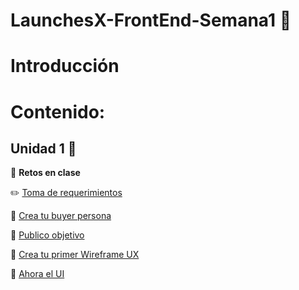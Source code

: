 # LaunchesX-FrontEnd-Semana1  :rocket:

# Introducción

# Contenido:

## Unidad 1 📌

 💪 **Retos en clase**

 ✏️ [Toma de requerimientos](https://github.com/NellyQuino/LaunchesX-FrontEnd-Semana1/blob/main/PDFs/Requerimientos.pdf)

 :pushpin: [Crea tu buyer persona](https://github.com/NellyQuino/LaunchesX-FrontEnd-Semana1/blob/main/PDFs/BuyerPersona.pdf)

 :dart: [Publico objetivo](https://github.com/NellyQuino/SistemasProgramables/blob/main/Blog/C1.2_Circuito_electronico_basico_NellyQuino.md)

 📝  [Crea tu primer Wireframe UX](https://github.com/NellyQuino/LaunchesX-FrontEnd-Semana1/blob/main/PDFs/WireFrames.pdf)

 :art:  [Ahora el UI](https://github.com/NellyQuino/SistemasProgramables/blob/main/Blog/C1.4_Acondicionador_de_senal_AmOP_NellyQuino.md)
